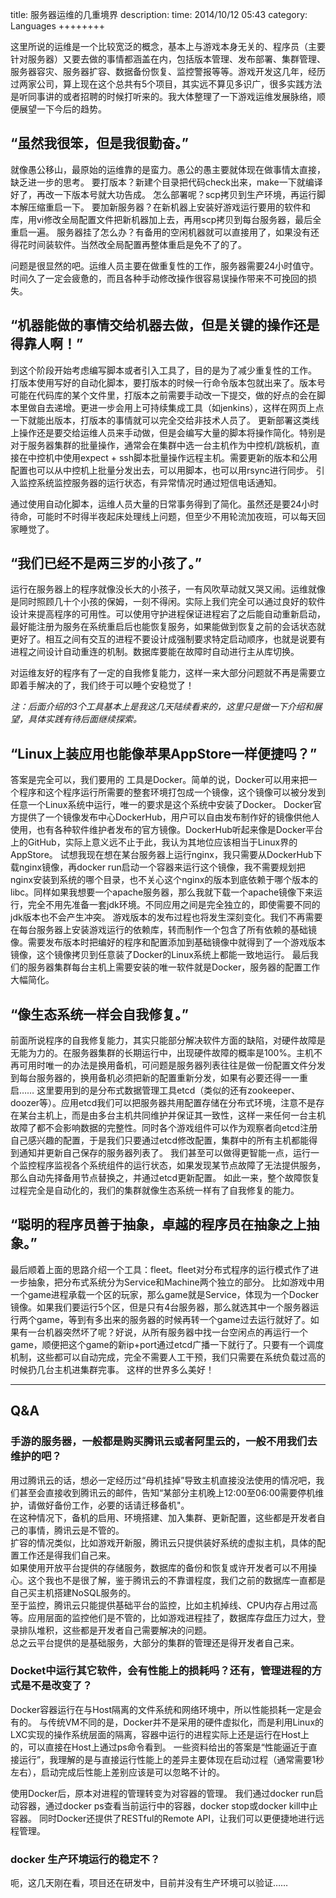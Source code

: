 title:  服务器运维的几重境界
description: 
time: 2014/10/12 05:43
category: Languages
++++++++

这里所说的运维是一个比较宽泛的概念，基本上与游戏本身无关的、程序员（主要针对服务器）又要去做的事情都涵盖在内，包括版本管理、发布部署、集群管理、服务器容灾、服务器扩容、数据备份恢复、监控警报等等。游戏开发这几年，经历过两家公司，算上现在这个总共有5个项目，其实远不算见多识广，很多实践方法是听同事讲的或者招聘的时候打听来的。我大体整理了一下游戏运维发展脉络，顺便展望一下今后的趋势。

“虽然我很笨，但是我很勤奋。”
---------
就像愚公移山，最原始的运维靠的是蛮力。愚公的愚主要就体现在做事情太直接，缺乏进一步的思考。
要打版本？新建个目录把代码check出来，make一下就编译好了，再改一下版本号就大功告成。
怎么部署呢？scp拷贝到生产环境，再运行脚本解压缩重启一下。
要加新服务器？在新机器上安装好游戏运行要用的软件和库，用vi修改全局配置文件把新机器加上去，再用scp拷贝到每台服务器，最后全重启一遍。
服务器挂了怎么办？有备用的空闲机器就可以直接用了，如果没有还得花时间装软件。当然改全局配置再整体重启是免不了的了。

问题是很显然的吧。运维人员主要在做重复性的工作，服务器需要24小时值守。时间久了一定会疲惫的，而且各种手动修改操作很容易误操作带来不可挽回的损失。

“机器能做的事情交给机器去做，但是关键的操作还是得靠人啊！”
-----------
到这个阶段开始考虑编写脚本或者引入工具了，目的是为了减少重复性的工作。
打版本使用写好的自动化脚本，要打版本的时候一行命令版本包就出来了。版本号可能在代码库的某个文件里，打版本之前需要手动改一下提交，做的好点的会在脚本里做自去递增。更进一步会用上可持续集成工具（如jenkins），这样在网页上点一下就能出版本，打版本的事情就可以完全交给非技术人员了。
更新部署这类线上操作还是要交给运维人员来手动做，但是会编写大量的脚本将操作简化。特别是对于服务器集群的批量操作，通常会在集群中选一台主机作为中控机/跳板机，直接在中控机中使用expect + ssh脚本批量操作远程主机。需要更新的版本和公用配置也可以从中控机上批量分发出去，可以用脚本，也可以用rsync进行同步。
引入监控系统监控服务器的运行状态，有异常情况时通过短信电话通知。

通过使用自动化脚本，运维人员大量的日常事务得到了简化。虽然还是要24小时待命，可能时不时得半夜起床处理线上问题，但至少不用轮流加夜班，可以每天回家睡觉了。

“我们已经不是两三岁的小孩了。”
----------
运行在服务器上的程序就像没长大的小孩子，一有风吹草动就又哭又闹。运维就像是同时照顾几十个小孩的保姆，一刻不得闲。实际上我们完全可以通过良好的软件设计来提高程序的可用性。可以使用守护进程保证进程宕了之后能自动重新启动，最好能注册为服务在系统重启后也能恢复服务，如果能做到恢复之前的会话状态就更好了。相互之间有交互的进程不要设计成强制要求特定启动顺序，也就是说要有进程之间设计自动重连的机制。数据库要能在故障时自动进行主从库切换。

对运维友好的程序有了一定的自我修复能力，这样一来大部分问题就不再是需要立即着手解决的了，我们终于可以睡个安稳觉了！

*注：后面介绍的3个工具基本上是我这几天陆续看来的，这里只是做一下介绍和展望，具体实践有待后面继续探索。*

“Linux上装应用也能像苹果AppStore一样便捷吗？”
-----------
答案是完全可以，我们要用的 工具是Docker。简单的说，Docker可以用来把一个程序和这个程序运行所需要的整套环境打包成一个镜像，这个镜像可以被分发到任意一个Linux系统中运行，唯一的要求是这个系统中安装了Docker。
Docker官方提供了一个镜像发布中心DockerHub，用户可以自由发布制作好的镜像供他人使用，也有各种软件维护者发布的官方镜像。DockerHub听起来像是Docker平台上的GitHub，实际上意义远不止于此，我认为其地位应该相当于Linux界的AppStore。
试想我现在想在某台服务器上运行nginx，我只需要从DockerHub下载nginx镜像，再docker run启动一个容器来运行这个镜像，我不需要规划把nginx安装到系统的哪个目录，也不关心这个nginx的版本到底依赖于哪个版本的libc。同样如果我想要一个apache服务器，那么我就下载一个apache镜像下来运行，完全不用先准备一套jdk环境。不同应用之间是完全独立的，即使需要不同的jdk版本也不会产生冲突。
游戏版本的发布过程也将发生深刻变化。我们不再需要在每台服务器上安装游戏运行的依赖库，转而制作一个包含了所有依赖的基础镜像。需要发布版本时把编好的程序和配置添加到基础镜像中就得到了一个游戏版本镜像，这个镜像拷贝到任意装了Docker的Linux系统上都能一致地运行。
最后我们的服务器集群每台主机上需要安装的唯一软件就是Docker，服务器的配置工作大幅简化。

“像生态系统一样会自我修复。”
-----------
前面所说程序的自我修复能力，其实只能部分解决软件方面的缺陷，对硬件故障是无能为力的。在服务器集群的长期运行中，出现硬件故障的概率是100%。主机不再可用时唯一的办法是换用备机，可问题是服务器列表往往是做一份配置文件分发到每台服务器的，换用备机必须把新的配置重新分发，如果有必要还得一一重启……
这里要用到的是分布式数据管理工具etcd（类似的还有zookeeper、doozer等）。应用etcd我们可以把服务器共用配置存储在分布式环境，注意不是存在某台主机上，而是由多台主机共同维护并保证其一致性，这样一来任何一台主机故障了都不会影响数据的完整性。同时各个游戏组件可以作为观察者向etcd注册自己感兴趣的配置，于是我们只要通过etcd修改配置，集群中的所有主机都能得到通知并更新自己保存的服务器列表了。
我们甚至可以做得更智能一点，运行一个监控程序监视各个系统组件的运行状态，如果发现某节点故障了无法提供服务，那么自动先择备用节点替换之，并通过etcd更新配置。
如此一来，整个故障恢复过程完全是自动化的，我们的集群就像生态系统一样有了自我修复的能力。


“聪明的程序员善于抽象，卓越的程序员在抽象之上抽象。”
----------
最后顺着上面的思路介绍一个工具：fleet。fleet对分布式程序的运行模式作了进一步抽象，把分布式系统分为Service和Machine两个独立的部分。
比如游戏中用一个game进程承载一个区的玩家，那么game就是Service，体现为一个Docker镜像。如果我们要运行5个区，但是只有4台服务器，那么就选其中一个服务器运行两个game，等到有多出来的服务器的时候再转一个game过去运行就好了。如果有一台机器突然坏了呢？好说，从所有服务器中找一台空闲点的再运行一个game，顺便把这个game的新ip+port通过etcd广播一下就行了。只要有一个调度机制，这些都可以自动完成，完全不需要人工干预，我们只需要在系统负载过高的时候扔几台主机进集群完事。
这样的世界多么美好！

-----------------------

## Q&A

### 手游的服务器，一般都是购买腾讯云或者阿里云的，一般不用我们去维护的吧？

用过腾讯云的话，想必一定经历过“母机挂掉”导致主机直接没法使用的情况吧，我们甚至会直接收到腾讯云的邮件，告知“某部分主机晚上12:00至06:00需要停机维护，请做好备份工作，必要的话请迁移备机"。  
在这种情况下，备机的启用、环境搭建、加入集群、更新配置，这些都是开发者自己的事情，腾讯云是不管的。  
扩容的情况类似，比如游戏开新服，腾讯云只提供装好系统的虚拟主机，具体的配置工作还是得我们自己来。  
如果使用开放平台提供的存储服务，数据库的备份和恢复或许开发者可以不用操心。这个我也不是很了解，鉴于腾讯云的不靠谱程度，我们之前的数据库一直都是自己买主机搭建NoSQL服务的。  
至于监控，腾讯云只能提供基础平台的监控，比如主机掉线、CPU内存占用过高等。应用层面的监控他们是不管的，比如游戏进程挂了，数据库存盘压力过大，登录排队堆积，这些都是开发者自己需要解决的问题。  
总之云平台提供的是基础服务，大部分的集群的管理还是得开发者自己来。  

### Docket中运行其它软件，会有性能上的损耗吗？还有，管理进程的方式是不是改变了？

Docker容器运行在与Host隔离的文件系统和网络环境中，所以性能损耗一定是会有的。
与传统VM不同的是，Docker并不是采用的硬件虚拟化，而是利用Linux的LXC实现的操作系统层面的隔离，容器中运行的进程实际上还是运行在Host上的，可以直接在Host上通过ps命令看到。
一些资料给出的答案是“性能逼近于直接运行”，我理解的是与直接运行性能上的差异主要体现在启动过程（通常需要1秒左右），启动完成后性能上差别应该是可以忽略不计的。

使用Docker后，原本对进程的管理转变为对容器的管理。
我们通过docker run启动容器，通过docker ps查看当前运行中的容器，docker stop或docker kill中止容器。
同时Docker还提供了RESTful的Remote API，让我们可以更便捷地进行远程管理。

### docker 生产环境运行的稳定不？

呃，这几天刚在看，项目还在研发中，目前并没有生产环境可以验证……